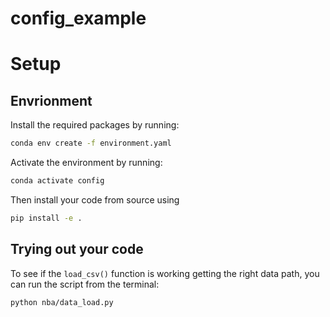 # config_example

# Setup

## Envrionment

Install the required packages by running:

```bash
conda env create -f environment.yaml
```

Activate the environment by running:

```bash
conda activate config
```

Then install your code from source using

```bash
pip install -e .
```

## Trying out your code

To see if the `load_csv()` function is working getting the right data path, you can run the script
from the terminal:

```bash
python nba/data_load.py
```
